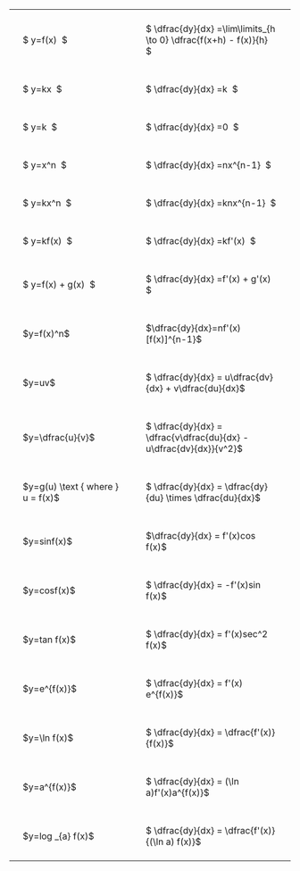 ---
---

#  
<br>
<style type="text/css">
#T_c63e8 th.col_heading {
  text-align: left;
  font-size: 1em;
}
#T_c63e8 td {
  text-align: left;
  font-size: 1em;
  padding: 1.5em;
}
#T_c63e8_row0_col0, #T_c63e8_row1_col0, #T_c63e8_row2_col0, #T_c63e8_row3_col0, #T_c63e8_row4_col0, #T_c63e8_row5_col0, #T_c63e8_row6_col0, #T_c63e8_row7_col0, #T_c63e8_row8_col0, #T_c63e8_row9_col0, #T_c63e8_row10_col0, #T_c63e8_row11_col0, #T_c63e8_row12_col0, #T_c63e8_row13_col0, #T_c63e8_row14_col0, #T_c63e8_row15_col0, #T_c63e8_row16_col0, #T_c63e8_row17_col0 {
  width: 300px;
  white-space: pre-wrap;
}
#T_c63e8_row0_col1, #T_c63e8_row1_col1, #T_c63e8_row2_col1, #T_c63e8_row3_col1, #T_c63e8_row4_col1, #T_c63e8_row5_col1, #T_c63e8_row6_col1, #T_c63e8_row7_col1, #T_c63e8_row8_col1, #T_c63e8_row9_col1, #T_c63e8_row10_col1, #T_c63e8_row11_col1, #T_c63e8_row12_col1, #T_c63e8_row13_col1, #T_c63e8_row14_col1, #T_c63e8_row15_col1, #T_c63e8_row16_col1, #T_c63e8_row17_col1 {
  width: 400px;
  white-space: pre-wrap;
}
</style>
<table id="T_c63e8">
  <thead>
  </thead>
  <tbody>
    <tr>
      <td id="T_c63e8_row0_col0" class="data row0 col0" >$ y=f(x)  $</td>
      <td id="T_c63e8_row0_col1" class="data row0 col1" >$ \dfrac{dy}{dx} =\lim\limits_{h \to 0} \dfrac{f(x+h) - f(x)}{h}  $</td>
    </tr>
    <tr>
      <td id="T_c63e8_row1_col0" class="data row1 col0" >$ y=kx  $</td>
      <td id="T_c63e8_row1_col1" class="data row1 col1" >$ \dfrac{dy}{dx} =k  $</td>
    </tr>
    <tr>
      <td id="T_c63e8_row2_col0" class="data row2 col0" >$ y=k  $</td>
      <td id="T_c63e8_row2_col1" class="data row2 col1" >$ \dfrac{dy}{dx} =0  $</td>
    </tr>
    <tr>
      <td id="T_c63e8_row3_col0" class="data row3 col0" >$ y=x^n  $</td>
      <td id="T_c63e8_row3_col1" class="data row3 col1" >$ \dfrac{dy}{dx} =nx^{n-1}  $</td>
    </tr>
    <tr>
      <td id="T_c63e8_row4_col0" class="data row4 col0" >$ y=kx^n  $</td>
      <td id="T_c63e8_row4_col1" class="data row4 col1" >$ \dfrac{dy}{dx} =knx^{n-1}  $</td>
    </tr>
    <tr>
      <td id="T_c63e8_row5_col0" class="data row5 col0" >$ y=kf(x)  $</td>
      <td id="T_c63e8_row5_col1" class="data row5 col1" >$ \dfrac{dy}{dx} =kf'(x)  $</td>
    </tr>
    <tr>
      <td id="T_c63e8_row6_col0" class="data row6 col0" >$ y=f(x) + g(x)  $</td>
      <td id="T_c63e8_row6_col1" class="data row6 col1" >$ \dfrac{dy}{dx} =f'(x) + g'(x)  $</td>
    </tr>
    <tr>
      <td id="T_c63e8_row7_col0" class="data row7 col0" >$y=f(x)^n$</td>
      <td id="T_c63e8_row7_col1" class="data row7 col1" >$\dfrac{dy}{dx}=nf'(x)[f(x)]^{n-1}$</td>
    </tr>
    <tr>
      <td id="T_c63e8_row8_col0" class="data row8 col0" >$y=uv$</td>
      <td id="T_c63e8_row8_col1" class="data row8 col1" >$ \dfrac{dy}{dx} = u\dfrac{dv}{dx} + v\dfrac{du}{dx}$</td>
    </tr>
    <tr>
      <td id="T_c63e8_row9_col0" class="data row9 col0" >$y=\dfrac{u}{v}$</td>
      <td id="T_c63e8_row9_col1" class="data row9 col1" >$ \dfrac{dy}{dx} = \dfrac{v\dfrac{du}{dx} - u\dfrac{dv}{dx}}{v^2}$</td>
    </tr>
    <tr>
      <td id="T_c63e8_row10_col0" class="data row10 col0" >$y=g(u) \text { where } u = f(x)$</td>
      <td id="T_c63e8_row10_col1" class="data row10 col1" >$ \dfrac{dy}{dx} = \dfrac{dy}{du} \times \dfrac{du}{dx}$</td>
    </tr>
    <tr>
      <td id="T_c63e8_row11_col0" class="data row11 col0" >$y=sinf(x)$</td>
      <td id="T_c63e8_row11_col1" class="data row11 col1" >$\dfrac{dy}{dx} = f'(x)cos f(x)$</td>
    </tr>
    <tr>
      <td id="T_c63e8_row12_col0" class="data row12 col0" >$y=cosf(x)$</td>
      <td id="T_c63e8_row12_col1" class="data row12 col1" >$ \dfrac{dy}{dx} = -f'(x)sin f(x)$</td>
    </tr>
    <tr>
      <td id="T_c63e8_row13_col0" class="data row13 col0" >$y=tan f(x)$</td>
      <td id="T_c63e8_row13_col1" class="data row13 col1" >$ \dfrac{dy}{dx} = f'(x)sec^2 f(x)$</td>
    </tr>
    <tr>
      <td id="T_c63e8_row14_col0" class="data row14 col0" >$y=e^{f(x)}$</td>
      <td id="T_c63e8_row14_col1" class="data row14 col1" >$ \dfrac{dy}{dx} = f'(x) e^{f(x)}$</td>
    </tr>
    <tr>
      <td id="T_c63e8_row15_col0" class="data row15 col0" >$y=\ln f(x)$</td>
      <td id="T_c63e8_row15_col1" class="data row15 col1" >$ \dfrac{dy}{dx} = \dfrac{f'(x)}{f(x)}$</td>
    </tr>
    <tr>
      <td id="T_c63e8_row16_col0" class="data row16 col0" >$y=a^{f(x)}$</td>
      <td id="T_c63e8_row16_col1" class="data row16 col1" >$ \dfrac{dy}{dx} = (\ln a)f'(x)a^{f(x)}$</td>
    </tr>
    <tr>
      <td id="T_c63e8_row17_col0" class="data row17 col0" >$y=log _{a} f(x)$</td>
      <td id="T_c63e8_row17_col1" class="data row17 col1" >$ \dfrac{dy}{dx} = \dfrac{f'(x)}{(\ln a) f(x)}$</td>
    </tr>
  </tbody>
</table>
